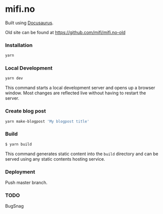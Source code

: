 # mifi.no

Built using [Docusaurus](https://docusaurus.io/).

Old site can be found at https://github.com/mifi/mifi.no-old

### Installation

```bash
yarn
```

### Local Development

```bash
yarn dev
```

This command starts a local development server and opens up a browser window. Most changes are reflected live without having to restart the server.

### Create blog post

```bash
yarn make-blogpost 'My blogpost title'
```

### Build

```bash
$ yarn build
```

This command generates static content into the `build` directory and can be served using any static contents hosting service.

### Deployment

Push master branch.

### TODO

BugSnag